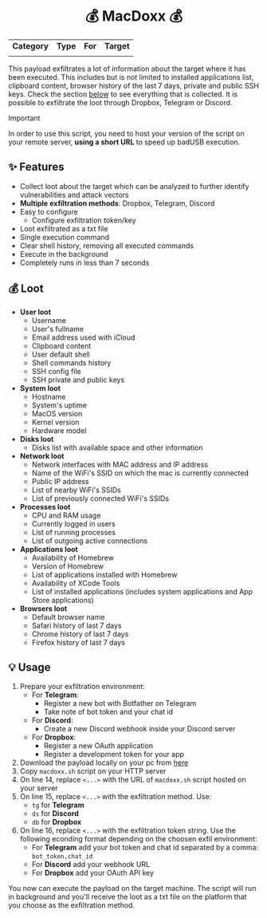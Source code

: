 <div align="center">
    <h1>💰 MacDoxx 💰</h1>
    <table>
        <tr align="center">
            <td><b>Category</b></td>
            <td><b>Type</b></td>
            <td><b>For</b></td>
            <td><b>Target</b></td>
        </tr>
        <tr align="center">
            <td><img src="https://img.shields.io/badge/-%F0%9F%94%8E%20Recon-darkcyan?style=for-the-badge" alt="" /></td>
            <td><img src="https://img.shields.io/badge/-%E2%9A%94%EF%B8%8F%20Malicious-EA2027?style=for-the-badge" alt="" /></td>
            <td><img src="https://img.shields.io/badge/-%F0%9F%98%88%20OMG-black?style=for-the-badge" alt="" /></td>
            <td><img src="https://img.shields.io/badge/mac%20os-000000?style=for-the-badge&logo=apple&logoColor=white" alt="" /></td>
        </tr>
    </table>
</div>

This payload exfiltrates a lot of information about the target where it has been executed. This includes but is not limited to installed applications list, clipboard content, browser history of the last 7 days, private and public SSH keys. Check the section [below](#-loot) to see everything that is collected. It is possible to exfiltrate the loot through Dropbox, Telegram or Discord.

> [!IMPORTANT]
> In order to use this script, you need to host your version of the script on your remote server, **using a short URL** to speed up badUSB execution.

## ✨ Features
- Collect loot about the target which can be analyzed to further identify vulnerabilities and attack vectors
- **Multiple exfiltration methods**: Dropbox, Telegram, Discord
- Easy to configure
  - Configure exfiltration token/key
- Loot exfiltrated as a txt file
- Single execution command
- Clear shell history, removing all executed commands
- Execute in the background
- Completely runs in less than 7 seconds

## 💰 Loot
- **User loot**
    - Username
    - User's fullname
    - Email address used with iCloud
    - Clipboard content
    - User default shell
    - Shell commands history
    - SSH config file
    - SSH private and public keys
- **System loot**
    - Hostname
    - System's uptime
    - MacOS version
    - Kernel version
    - Hardware model
- **Disks loot**
  - Disks list with available space and other information
- **Network loot**
  - Network interfaces with MAC address and IP address
  - Name of the WiFi's SSID on which the mac is currently connected
  - Public IP address
  - List of nearby WiFi's SSIDs
  - List of previously connected WiFi's SSIDs
- **Processes loot**
  - CPU and RAM usage
  - Currently logged in users
  - List of running processes
  - List of outgoing active connections
- **Applications loot**
  - Availability of Homebrew
  - Version of Homebrew
  - List of applications installed with Homebrew
  - Availability of XCode Tools
  - List of installed applications (includes system applications and App Store applications)
- **Browsers loot**
  - Default browser name
  - Safari history of last 7 days
  - Chrome history of last 7 days
  - Firefox history of last 7 days

## 💡 Usage
1. Prepare your exfiltration environment:
   - For **Telegram**:
     - Register a new bot with Botfather on Telegram
     - Take note of bot token and your chat id
   - For **Discord**:
     - Create a new Discord webhook inside your Discord server
   - For **Dropbox**:
     - Register a new OAuth application
     - Register a development token for your app
2. Download the payload locally on your pc from [here](https://raw.githubusercontent.com/cyberartemio/badusb-payloads/refs/heads/main/recon/macdoxx/payload_for_omg.txt)
3. Copy `macdoxx.sh` script on your HTTP server
4. On line 14, replace `<...>` with the URL of `macdoxx.sh` script hosted on your server
6. On line 15, replace `<...>` with the exfiltration method. Use:
   - `tg` for **Telegram**
   - `ds` for **Discord**
   - `db` for **Dropbox**
7. On line 16, replace `<...>` with the exfiltration token string. Use the following econding format depending on the choosen exfil environment:
   - For **Telegram** add your bot token and chat id separated by a comma: `bot_token,chat_id`
   - For **Discord** add your webhook URL
   - For **Dropbox** add your OAuth API key

You now can execute the payload on the target machine. The script will run in background and you'll receive the loot as a txt file on the platform that you choose as the exfiltration method.